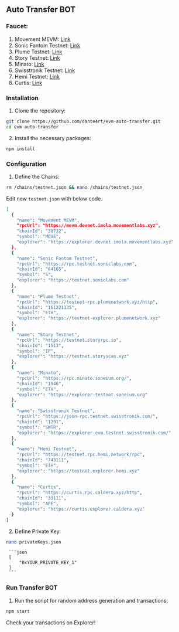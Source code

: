 ## Auto Transfer BOT
### Faucet:
1. Movement MEVM:
   [Link](https://faucet.movementlabs.xyz/?network=mevm)
2. Sonic Fantom Testnet:
   [Link](https://testnet.soniclabs.com/account)
3. Plume Testnet:
   [Link]()
4. Story Testnet:
   [Link](https://faucet.story.foundation/)
5. Minato:
    [Link](https://bridge.soneium.org/en/testnet)
6. Swisstronik Testnet:
    [Link](https://faucet.testnet.swisstronik.com/)
7. Hemi Testnet:
    [Link](https://app.hemi.xyz/en/tunnel/)
8. Curtis:
    [Link](https://curtis.hub.caldera.xyz/)

### Installation
1. Clone the repository:
```bash
git clone https://github.com/dante4rt/evm-auto-transfer.git
cd evm-auto-transfer
```
2. Install the necessary packages:
```bash
npm install
```
### Configuration
1. Define the Chains:
```bash
rm /chains/testnet.json && nano /chains/testnet.json
```
   Edit new `testnet.json` with below code.

```Bash
[
  {
    "name": "Movement MEVM",
    "rpcUrl": "https://mevm.devnet.imola.movementlabs.xyz",
    "chainId": "30732",
    "symbol": "MOVE",
    "explorer": "https://explorer.devnet.imola.movementlabs.xyz"
  },
  {
    "name": "Sonic Fantom Testnet",
    "rpcUrl": "https://rpc.testnet.soniclabs.com",
    "chainId": "64165",
    "symbol": "S",
    "explorer": "https://testnet.soniclabs.com"
  },
  {
    "name": "Plume Testnet",
    "rpcUrl": "https://testnet-rpc.plumenetwork.xyz/http",
    "chainId": "161221135",
    "symbol": "ETH",
    "explorer": "https://testnet-explorer.plumenetwork.xyz"
  },
  {
    "name": "Story Testnet",
    "rpcUrl": "https://testnet.storyrpc.io",
    "chainId": "1513",
    "symbol": "IP",
    "explorer": "https://testnet.storyscan.xyz"
  },
  {
    "name": "Minato",
    "rpcUrl": "https://rpc.minato.soneium.org/",
    "chainId": "1946",
    "symbol": "ETH",
    "explorer": "https://explorer-testnet.soneium.org"
  },
  {
    "name": "Swisstronik Testnet",
    "rpcUrl": "https://json-rpc.testnet.swisstronik.com/",
    "chainId": "1291",
    "symbol": "SWTR",
    "explorer": "https://explorer-evm.testnet.swisstronik.com/"
  },
  {
    "name": "Hemi Testnet",
    "rpcUrl": "https://testnet.rpc.hemi.network/rpc",
    "chainId": "743111",
    "symbol": "ETH",
    "explorer": "https://testnet.explorer.hemi.xyz"
  },
  {
    "name": "Curtis",
    "rpcUrl": "https://curtis.rpc.caldera.xyz/http",
    "chainId": "33111",
    "symbol": "APE",
    "explorer": "https://curtis.explorer.caldera.xyz"
  }
]
```
2. Define Private Key:
```Bash
nano privateKeys.json
```
     ```json
     [
         "0xYOUR_PRIVATE_KEY_1"
     ]
     ```
### Run Transfer BOT
1. Run the script for random address generation and transactions:
```bash
npm start
```
Check your transactions on Explorer!
